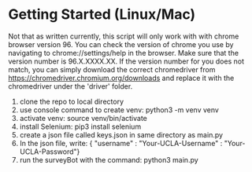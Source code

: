 # Getting Started (Linux/Mac)

Not that as written currently, this script will only work with with chrome browser version 96. You can
check the version of chrome you use by navigating to chrome://settings/help in the browser. Make sure that
the version number is 96.X.XXXX.XX. If the version  number for you does not match, you can simply download 
the correct chromedriver from https://chromedriver.chromium.org/downloads and replace it with the chromedriver
under the 'driver' folder.

1) clone the repo to local directory
2) use console command to create venv: python3 -m venv venv
3) activate venv: source venv/bin/activate
4) install Selenium: pip3 install selenium
5) create a json file called keys.json in same directory as main.py
6) In the json file, write: { "username" : "Your-UCLA-Username" : "Your-UCLA-Password"}
5) run the surveyBot with the command: python3 main.py
